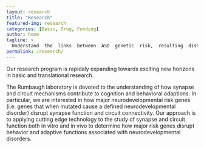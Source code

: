 ```yaml
---
layout: research
title: "Research"
featured-img: research
categories: [Basic, Drug, Funding]
author: home
tagline: >
  Understand  the  links  between  ASD  genetic  risk,  resulting  distributed brain connectivity impairments, and their impact on ASD-­relevant behaviors
permalink: /research/
---
```


Our research program is rapidaly expanding towards exciting new horizons in basic and translational research.

The Rumbaugh laboratory is devoted to the understanding of how synapse and circuit mechanisms contribute to cognition and behavioral adaptions. In particular, we are interested in how major neurodevelopmental risk genes (i.e. genes that when mutated cause a defined neurodevelopmental disorder) disrupt synapse function and circuit connectivity. Our approach is to applying cutting edge technology to the study of synapse and circuit function both in vitro and in vivo to determine how major risk genes disrupt behavior and adaptive functions associated with neurodevelopmental disorders.
